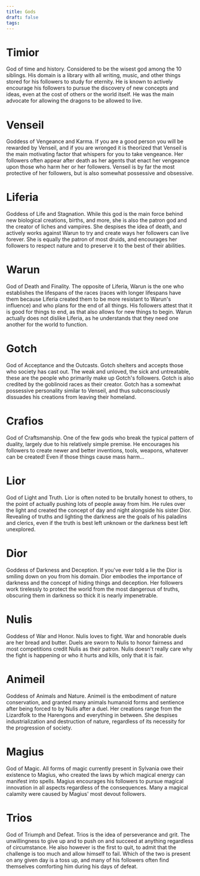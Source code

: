 ```yaml
---
title: Gods
draft: false
tags:
---
```

 

 
# Timior
God of time and history. Considered to be the wisest god among the 10 siblings. His domain is a library with all writing, music, and other things stored for his followers to study for eternity. He is known to actively encourage his followers to pursue the discovery of new concepts and ideas, even at the cost of others or the world itself. He was the main advocate for allowing the dragons to be allowed to live.
# Venseil
Goddess of Vengeance and Karma. If you are a good person you will be rewarded by Venseil, and if you are wronged it is theorized that Venseil is the main motivating factor that whispers for you to take vengeance. Her followers often appear after death as her agents that enact her vengeance upon those who harm her or her followers. Venseil is by far the most protective of her followers, but is also somewhat possessive and obsessive.
# Liferia
Goddess of Life and Stagnation. While this god is the main force behind new biological creations, births, and more, she is also the patron god and the creator of liches and vampires. She despises the idea of death, and actively works against Warun to try and create ways her followers can live forever. She is equally the patron of most druids, and encourages her followers to respect nature and to preserve it to the best of their abilities.
# Warun
God of Death and Finality. The opposite of Liferia, Warun is the one who establishes the lifespans of the races (races with longer lifespans have them because Liferia created them to be more resistant to Warun's influence) and who plans for the end of all things. His followers attest that it is good for things to end, as that also allows for new things to begin. Warun actually does not dislike Liferia, as he understands that they need one another for the world to function.
# Gotch
God of Acceptance and the Outcasts. Gotch shelters and accepts those who society has cast out. The weak and unloved, the sick and untreatable, these are the people who primarily make up Gotch's followers. Gotch is also credited by the goblinoid races as their creator. Gotch has a somewhat possessive personality similar to Venseil, and thus subconsciously dissuades his creations from leaving their homeland.
# Crafios
God of Craftsmanship. One of the few gods who break the typical pattern of duality, largely due to his relatively simple premise. He encourages his followers to create newer and better inventions, tools, weapons, whatever can be created! Even if those things cause mass harm...
# Lior
God of Light and Truth. Lior is often noted to be brutally honest to others, to the point of actually pushing lots of people away from him. He rules over the light and created the concept of day and night alongside his sister Dior. Revealing of truths and lighting the darkness are the goals of his paladins and clerics, even if the truth is best left unknown or the darkness best left unexplored.
# Dior
Goddess of Darkness and Deception. If you've ever told a lie the Dior is smiling down on you from his domain. Dior embodies the importance of darkness and the concept of hiding things and deception. Her followers work tirelessly to protect the world from the most dangerous of truths, obscuring them in darkness so thick it is nearly impenetrable.
# Nulis
Goddess of War and Honor. Nulis loves to fight. War and honorable duels are her bread and butter. Duels are sworn to Nulis to honor fairness and most competitions credit Nulis as their patron. Nulis doesn't really care why the fight is happening or who it hurts and kills, only that it is fair.
# Animeil
Goddess of Animals and Nature. Animeil is the embodiment of nature conservation, and granted many animals humanoid forms and sentience after being forced to by Nulis after a duel. Her creations range from the Lizardfolk to the Harengons and everything in between. She despises industrialization and destruction of nature, regardless of its necessity for the progression of society.
# Magius
God of Magic. All forms of magic currently present in Sylvania owe their existence to Magius, who created the laws by which magical energy can manifest into spells. Magius encourages his followers to pursue magical innovation in all aspects regardless of the consequences. Many a magical calamity were caused by Magius' most devout followers.
# Trios
God of Triumph and Defeat. Trios is the idea of perseverance and grit. The unwillingness to give up and to push on and succeed at anything regardless of circumstance. He also however is the first to quit, to admit that the challenge is too much and allow himself to fail. Which of the two is present on any given day is a toss up, and many of his followers often find themselves comforting him during his days of defeat.